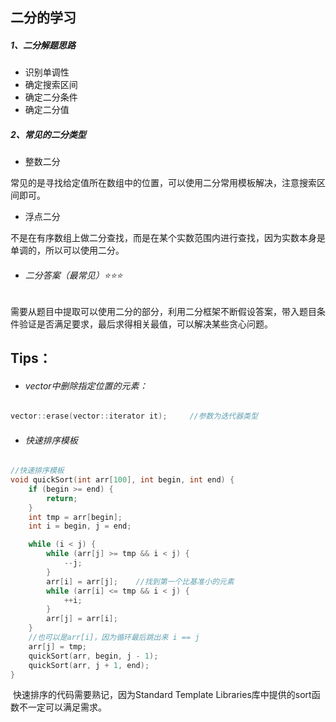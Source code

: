 ## 二分的学习

##### 1、二分解题思路

- 识别单调性
- 确定搜索区间
- 确定二分条件
- 确定二分值

##### 2、常见的二分类型

- 整数二分

​	常见的是寻找给定值所在数组中的位置，可以使用二分常用模板解决，注意搜索区间即可。

- 浮点二分

​	不是在有序数组上做二分查找，而是在某个实数范围内进行查找，因为实数本身是单调的，所以可以使用二分。

- ###### 二分答案（最常见）⭐⭐⭐

​	需要从题目中提取可以使用二分的部分，利用二分框架不断假设答案，带入题目条件验证是否满足要求，最后求得相关最值，可以解决某些贪心问题。



## Tips：

- ###### vector中删除指定位置的元素：

```c++
vector::erase(vector::iterator it);		//参数为迭代器类型
```



- ###### 快速排序模板

```C++
//快速排序模板
void quickSort(int arr[100], int begin, int end) {
    if (begin >= end) {
        return;
    }
    int tmp = arr[begin];
    int i = begin, j = end;

    while (i < j) {
        while (arr[j] >= tmp && i < j) {
            --j;
        }
        arr[i] = arr[j];    //找到第一个比基准小的元素 
        while (arr[i] <= tmp && i < j) {
            ++i;
        }
        arr[j] = arr[i];
    }
    //也可以是arr[i]，因为循环最后跳出来 i == j
    arr[j] = tmp;
    quickSort(arr, begin, j - 1);
    quickSort(arr, j + 1, end);
}
```

​	快速排序的代码需要熟记，因为Standard Template Libraries库中提供的sort函数不一定可以满足需求。
